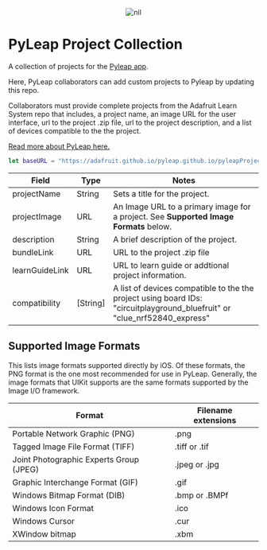 <p align="center">
   <img src="https://cdn-learn.adafruit.com/guides/cropped_images/000/003/458/medium640/PyLeap_Logo.png?1635954773" alt="nil"/>
</p>

# PyLeap Project Collection
A collection of projects for the [Pyleap app](https://apps.apple.com/us/app/pyleap/id1582204203). 

Here, PyLeap collaborators can add custom projects to Pyleap by updating this repo. 

Collaborators must provide complete projects from the Adafruit Learn System repo that includes, a project name, an image URL for the user interface, url to the project .zip file, url to the project description, and  a list of devices compatible to the the project. 

[Read more about PyLeap here.](https://learn.adafruit.com/pyleap-app)

```swift
let baseURL = "https://adafruit.github.io/pyleap.github.io/pyleapProjects.json"
```
| Field | Type | Notes |
| --- | --- | --- |
| projectName |String| Sets a title for the project.
| projectImage |URL| An Image URL to a primary image for a project. See **Supported Image Formats** below.
| description |String| A brief description of the project.
| bundleLink |URL| URL to the project .zip file
| learnGuideLink |URL| URL to learn guide or addtional project information.
| compatibility |[String]| A list of devices compatible to the the project using board IDs: "circuitplayground_bluefruit" or "clue_nrf52840_express"

## Supported Image Formats
This lists image formats supported directly by iOS. Of these formats, the PNG format is the one most recommended for use in PyLeap. Generally, the image formats that UIKit supports are the same formats supported by the Image I/O framework.

| Format | Filename extensions |
| --- | --- |
| Portable Network Graphic (PNG)| .png
| Tagged Image File Format (TIFF)| .tiff or .tif
| Joint Photographic Experts Group (JPEG)| .jpeg or .jpg
| Graphic Interchange Format (GIF)| .gif
| Windows Bitmap Format (DIB)| .bmp or .BMPf
| Windows Icon Format| .ico
| Windows Cursor| .cur
| XWindow bitmap| .xbm

